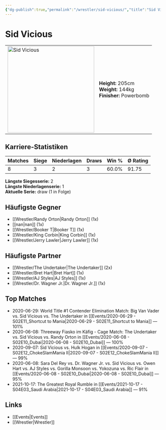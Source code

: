 ```yaml
---
{"dg-publish":true,"permalink":"/wrestler/sid-vicious/","title":"Sid Vicious","tags":["wrestler"],"noteIcon":""}
---
```



# Sid Vicious

<table>
        <tr>
        <td><img src="https://github.com/CptSpaulding1980/choke-slam-wrestling/releases/download/images/Sid_Vicious.png" width="280" alt="Sid Vicious"></td>
        <td>
        <b>Height:</b> 205cm<br>
        <b>Weight:</b> 144kg<br>
        <b>Finisher:</b> Powerbomb<br>
        </td>
        </tr>
        </table>
        
## Karriere-Statistiken

| Matches | Siege | Niederlagen | Draws | Win % | Ø Rating |
|---------|-------|-------------|-------|-------|-----------|
| 8 | 3 | 2 | 3 | 60.0% | 91.75 |

**Längste Siegesserie:** 2<br>**Längste Niederlagenserie:** 1<br>**Aktuelle Serie:** draw (1 in Folge)


## Häufigste Gegner
- [[Wrestler/Randy Orton\|Randy Orton]] (1x)
- [[nan\|nan]] (1x)
- [[Wrestler/Booker T\|Booker T]] (1x)
- [[Wrestler/King Corbin\|King Corbin]] (1x)
- [[Wrestler/Jerry Lawler\|Jerry Lawler]] (1x)

## Häufigste Partner
- [[Wrestler/The Undertaker\|The Undertaker]] (2x)
- [[Wrestler/Bret Hart\|Bret Hart]] (1x)
- [[Wrestler/AJ Styles\|AJ Styles]] (1x)
- [[Wrestler/Dr. Wagner Jr.\|Dr. Wagner Jr.]] (1x)

## Top Matches
- 2020-06-29: World Title #1 Contender Elimination Match: Big Van Vader vs. Sid Vicious vs. The Undertaker in [[Events/2020-06-29 - S02E11_Shortcut to Mania\|2020-06-29 - S02E11_Shortcut to Mania]] — 101%
- 2020-06-08: Threeway Fiasko im Käfig - Cage Match: The Undertaker vs. Sid Vicious vs. Randy Orton in [[Events/2020-06-08 - S02E10_Dubai\|2020-06-08 - S02E10_Dubai]] — 100%
- 2020-09-07: Sid Vicious vs. Hulk Hogan in [[Events/2020-09-07 - S02E12_ChokeSlamMania II\|2020-09-07 - S02E12_ChokeSlamMania II]] — 99%
- 2020-06-08: Sara Del Rey vs. Dr. Wagner Jr. vs. Sid Vicious vs. Owen Hart vs. AJ Styles vs. Gorilla Monsoon vs. Yokozuna vs. Ric Flair in [[Events/2020-06-08 - S02E10_Dubai\|2020-06-08 - S02E10_Dubai]] — 95%
- 2021-10-17: The Greatest Royal Rumble in [[Events/2021-10-17 - S04E03_Saudi Arabia\|2021-10-17 - S04E03_Saudi Arabia]] — 91%

## Links
- [[Events\|Events]]
- [[Wrestler\|Wrestler]]
